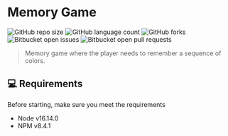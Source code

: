 # Memory Game

![GitHub repo size](https://img.shields.io/github/repo-size/ericksont/sequence-memory-game?style=for-the-badge)
![GitHub language count](https://img.shields.io/github/languages/count/ericksont/sequence-memory-game?style=for-the-badge)
![GitHub forks](https://img.shields.io/github/forks/ericksont/sequence-memory-game?style=for-the-badge)
![Bitbucket open issues](https://img.shields.io/bitbucket/issues/ericksont/sequence-memory-game?style=for-the-badge)
![Bitbucket open pull requests](https://img.shields.io/bitbucket/pr-raw/ericksont/sequence-memory-game?style=for-the-badge)

> Memory game where the player needs to remember a sequence of colors.

## 💻 Requirements

Before starting, make sure you meet the requirements
* Node v16.14.0
* NPM v8.4.1


